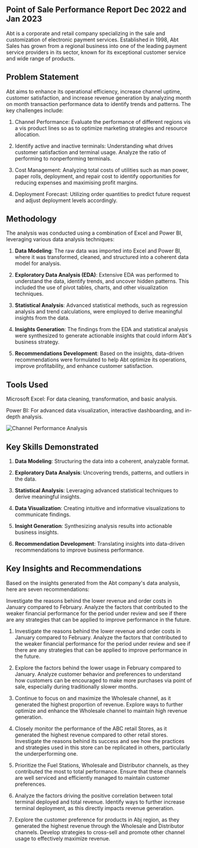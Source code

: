 ## Point of Sale Performance Report Dec 2022 and Jan 2023

Abt is a corporate and retail company specializing in the sale and customization of electronic payment services. Established in 1998, Abt Sales has grown from a regional business into one of the leading payment service providers in its sector, known for its exceptional customer service and wide range of products.

## Problem Statement

Abt aims to enhance its operational efficiency, increase channel uptime, customer satisfaction, and increase revenue generation by analyzing month on month transaction performance data to identify trends and patterns. The key challenges include:

1. Channel Performance: Evaluate the performance of different regions vis a vis product lines so as to optimize marketing strategies and resource allocation.

2. Identify active and inactive terminals: Understanding what drives customer satisfaction and terminal usage. Analyze the ratio of performing to nonperforming terminals.

3. Cost Management: Analyzing total costs of utilities such as man power, paper rolls, deployment, and repair cost to identify opportunities for reducing expenses and maximising profit margins.

4. Deployment Forecast: Utilizing order quantities to predict future request and adjust deployment levels accordingly.

## Methodology

The analysis was conducted using a combination of Excel and Power BI, leveraging various data analysis techniques:

1. **Data Modeling**: The raw data was imported into Excel and Power BI, where it was transformed, cleaned, and structured into a coherent data model for analysis.

2. **Exploratory Data Analysis (EDA)**: Extensive EDA was performed to understand the data, identify trends, and uncover hidden patterns. This included the use of pivot tables, charts, and other visualization techniques.

3. **Statistical Analysis**: Advanced statistical methods, such as regression analysis and trend calculations, were employed to derive meaningful insights from the data.

4. **Insights Generation**: The findings from the EDA and statistical analysis were synthesized to generate actionable insights that could inform Abt's business strategy.

5. **Recommendations Development**: Based on the insights, data-driven recommendations were formulated to help Abt optimize its operations, improve profitability, and enhance customer satisfaction.

## Tools Used

Microsoft Excel: For data cleaning, transformation, and basic analysis.

Power BI: For advanced data visualization, interactive dashboarding, and in-depth analysis.


![Channel Performance Analysis](https://github.com/danielagbo44/Channels-Performance-Report-Dec-2022-and-Jan-2023/blob/main/Channels%20Performance%20Report%20PBI%20January%2C%202023_page-0001.jpg)




## Key Skills Demonstrated

1. **Data Modeling**: Structuring the data into a coherent, analyzable format.

2. **Exploratory Data Analysis**: Uncovering trends, patterns, and outliers in the data.

3. **Statistical Analysis**: Leveraging advanced statistical techniques to derive meaningful insights.

4. **Data Visualization**: Creating intuitive and informative visualizations to communicate findings.

5. **Insight Generation**: Synthesizing analysis results into actionable business insights.

6. **Recommendation Development**: Translating insights into data-driven recommendations to improve business performance.


## Key Insights and Recommendations

Based on the insights generated from the Abt company's data analysis, here are seven recommendations:

Investigate the reasons behind the lower revenue and order costs in January compared to February. Analyze the factors that contributed to the weaker financial performance for the period under review and see if there are any strategies that can be applied to improve performance in the future.

1.  Investigate the reasons behind the lower revenue and order costs in January compared to February. Analyze the factors that contributed to the weaker financial performance for the period under review and see if there are any strategies that can be applied to improve performance in the future.
   
3. Explore the factors behind the lower usage in February compared to January. Analyze customer behavior and preferences to understand how customers can be encouraged to make more purchases via point of sale, especially during traditionally slower months.

4. Continue to focus on and maximize the Wholesale channel, as it generated the highest proportion of revenue. Explore ways to further optimize and enhance the Wholesale channel to maintain high revenue generation.

5. Closely monitor the performance of the ABC retail Stores, as it generated the highest revenue compared to other retail stores. Investigate the reasons behind its success and see how the practices and strategies used in this store can be replicated in others, particularly the underperforming one.

6. Prioritize the Fuel Stations, Wholesale and Distributor channels, as they contributed the most to total performance. Ensure that these channels are well serviced and efficiently managed to maintain customer preferences.

7. Analyze the factors driving the positive correlation between total terminal deployed and total revenue. Identify ways to further increase terminal deployment, as this directly impacts revenue generation.

8. Explore the customer preference for products in Abj region, as they generated the highest revenue through the Wholesale and Distributor channels. Develop strategies to cross-sell and promote other channel usage to effectively maximize revenue.
